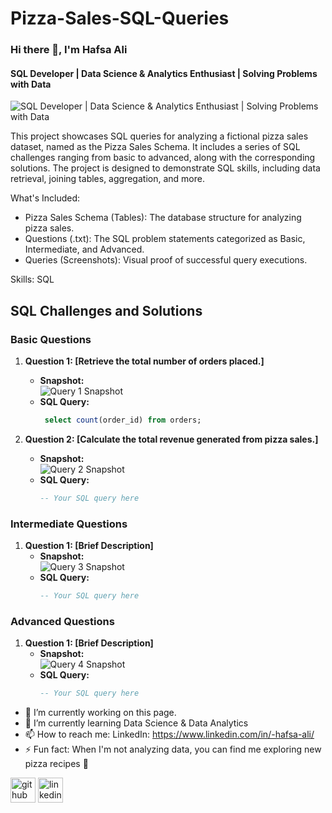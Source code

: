 # Pizza-Sales-SQL-Queries
### Hi there 👋, I'm Hafsa Ali
#### SQL Developer | Data Science & Analytics Enthusiast | Solving Problems with Data 
![SQL Developer | Data Science & Analytics Enthusiast | Solving Problems with Data ](https://arturssmirnovs.github.io/github-profile-readme-generator/images/banner.png)

This project showcases SQL queries for analyzing a fictional pizza sales dataset, named as the Pizza Sales Schema. It includes a series of SQL challenges ranging from basic to advanced, along with the corresponding solutions. The project is designed to demonstrate SQL skills, including data retrieval, joining tables, aggregation, and more.

What's Included:

- Pizza Sales Schema (Tables): The database structure for analyzing pizza sales.
- Questions (.txt): The SQL problem statements categorized as Basic, Intermediate, and Advanced.
- Queries (Screenshots): Visual proof of successful query executions.

Skills: SQL
## SQL Challenges and Solutions

### Basic Questions
1. **Question 1: [Retrieve the total number of orders placed.]**
   - **Snapshot:**  
     ![Query 1 Snapshot](![image](https://github.com/user-attachments/assets/1838adf8-bd1d-47e9-81e1-b69540da83ef)
)
   - **SQL Query:**
     ```sql
      select count(order_id) from orders;
     ```

2. **Question 2: [Calculate the total revenue generated from pizza sales.]**
   - **Snapshot:**  
     ![Query 2 Snapshot](link_to_your_snapshot2.png)
   - **SQL Query:**
     ```sql
     -- Your SQL query here
     ```

### Intermediate Questions
1. **Question 1: [Brief Description]**
   - **Snapshot:**  
     ![Query 3 Snapshot](link_to_your_snapshot3.png)
   - **SQL Query:**
     ```sql
     -- Your SQL query here
     ```

### Advanced Questions
1. **Question 1: [Brief Description]**
   - **Snapshot:**  
     ![Query 4 Snapshot](link_to_your_snapshot4.png)
   - **SQL Query:**
     ```sql
     -- Your SQL query here
     ```
- 🔭 I’m currently working on this page. 
- 🌱 I’m currently learning Data Science & Data Analytics 
- 📫 How to reach me: LinkedIn: https://www.linkedin.com/in/-hafsa-ali/ 
- ⚡ Fun fact: When I'm not analyzing data, you can find me exploring new pizza recipes 🍕 


[<img src='https://cdn.jsdelivr.net/npm/simple-icons@3.0.1/icons/github.svg' alt='github' height='40'>](https://github.com/Hafsa-Ali)  [<img src='https://cdn.jsdelivr.net/npm/simple-icons@3.0.1/icons/linkedin.svg' alt='linkedin' height='40'>](https://www.linkedin.com/in/https://www.linkedin.com/in/-hafsa-ali//)  




